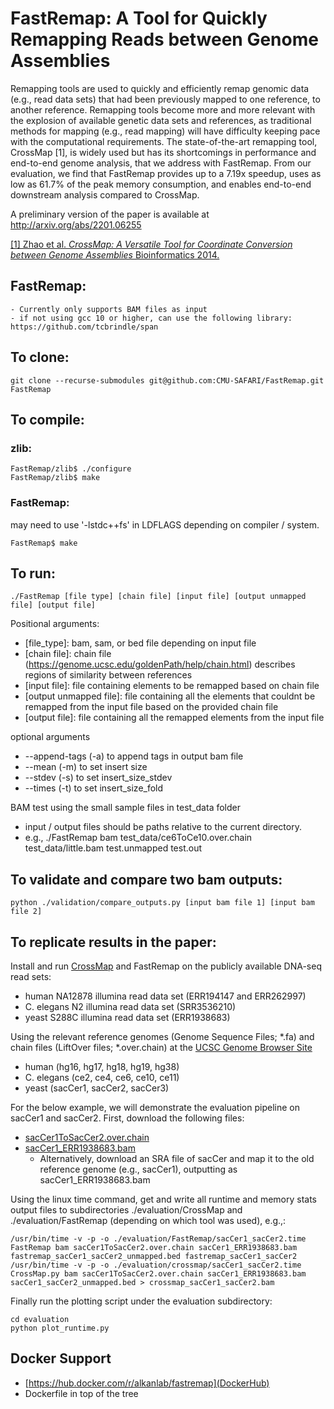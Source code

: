 # FastRemap: A Tool for Quickly Remapping Reads between Genome Assemblies 

Remapping tools are used to quickly and efficiently remap genomic data (e.g.,
read data sets) that had been previously mapped to one reference, to another
reference. Remapping tools become more and more relevant with the explosion of
available genetic data sets and references, as traditional methods for mapping
(e.g., read mapping) will have difficulty keeping pace with the computational
requirements. The state-of-the-art remapping tool, CrossMap \[1\], is widely
used but has its shortcomings in performance and end-to-end genome analysis,
that we address with FastRemap. From our evaluation, we find that FastRemap
provides up to a 7.19x speedup, uses as low as 61.7% of the peak memory
consumption, and enables end-to-end downstream analysis compared to CrossMap. 

A preliminary version of the paper is available at http://arxiv.org/abs/2201.06255

[\[1\] Zhao et al. *CrossMap: A Versatile Tool for Coordinate Conversion between Genome Assemblies* Bioinformatics 2014.](https://academic.oup.com/bioinformatics/article/30/7/1006/234947?login=true) 

## FastRemap:
    - Currently only supports BAM files as input 
    - if not using gcc 10 or higher, can use the following library: https://github.com/tcbrindle/span

## To clone: 
```
git clone --recurse-submodules git@github.com:CMU-SAFARI/FastRemap.git FastRemap 
```

## To compile:
### zlib: 
```
FastRemap/zlib$ ./configure
FastRemap/zlib$ make
```

### FastRemap: 
may need to use '-lstdc++fs' in LDFLAGS depending on compiler / system. 
```
FastRemap$ make 
```

## To run: 
```
./FastRemap [file type] [chain file] [input file] [output unmapped file] [output file]
```

Positional arguments: 
- [file_type]:            bam, sam, or bed file depending on input file
- [chain file]:           chain file (https://genome.ucsc.edu/goldenPath/help/chain.html) describes regions of similarity between references
- [input file]:           file containing elements to be remapped based on chain file
- [output unmapped file]: file containing all the elements that couldnt be remapped from the input file based on the provided chain file
- [output file]:          file containing all the remapped elements from the input file

optional arguments
- --append-tags (-a) to append tags in output bam file 
- --mean (-m) to set insert size 
- --stdev (-s) to set insert_size_stdev
- --times (-t) to set insert_size_fold 

BAM test using the small sample files in test_data folder 
- input / output files should be paths relative to the current directory. 
- e.g., 
	./FastRemap bam test_data/ce6ToCe10.over.chain test_data/little.bam test.unmapped test.out


## To validate and compare two bam outputs: 
```
python ./validation/compare_outputs.py [input bam file 1] [input bam file 2] 
```

## To replicate results in the paper: 

Install and run [CrossMap](https://github.com/liguowang/CrossMap) and FastRemap on 
the publicly available DNA-seq read sets:
- human NA12878 illumina read data set (ERR194147 and ERR262997)
- C. elegans N2 illumina read data set (SRR3536210)
- yeast S288C illumina read data set (ERR1938683) 

Using the relevant reference genomes (Genome Sequence Files; \*.fa) and chain files (LiftOver
files; \*.over.chain) at the [UCSC Genome Browser
Site](https://hgdownload.soe.ucsc.edu/downloads.html) 
- human (hg16, hg17, hg18, hg19, hg38) 
- C. elegans (ce2, ce4, ce6, ce10, ce11) 
- yeast (sacCer1, sacCer2, sacCer3) 

For the below example, we will demonstrate the evaluation pipeline on sacCer1 and sacCer2. 
First, download the following files: 
- [sacCer1ToSacCer2.over.chain](https://hgdownload.soe.ucsc.edu/goldenPath/sacCer1/liftOver/sacCer1ToSacCer2.over.chain.gz) 
- [sacCer1_ERR1938683.bam](https://zenodo.org/record/5945259#.YfyNwRPMI0o) 
	- Alternatively, download an SRA file of sacCer and map it to the old reference genome (e.g., sacCer1), outputting as sacCer1_ERR1938683.bam

Using the linux time command, get and write all runtime and memory stats output
files to subdirectories ./evaluation/CrossMap and ./evaluation/FastRemap
(depending on which tool was used), e.g.,: 
``` 
/usr/bin/time -v -p -o ./evaluation/FastRemap/sacCer1_sacCer2.time FastRemap bam sacCer1ToSacCer2.over.chain sacCer1_ERR1938683.bam fastremap_sacCer1_sacCer2_unmapped.bed fastremap_sacCer1_sacCer2
/usr/bin/time -v -p -o ./evaluation/crossmap/sacCer1_sacCer2.time CrossMap.py bam sacCer1ToSacCer2.over.chain sacCer1_ERR1938683.bam sacCer1_sacCer2_unmapped.bed > crossmap_sacCer1_sacCer2.bam 
``` 

Finally run the plotting script under the evaluation subdirectory: 
```
cd evaluation 
python plot_runtime.py 
```


## Docker Support 

- [https://hub.docker.com/r/alkanlab/fastremap](DockerHub) 
- Dockerfile in top of the tree 

